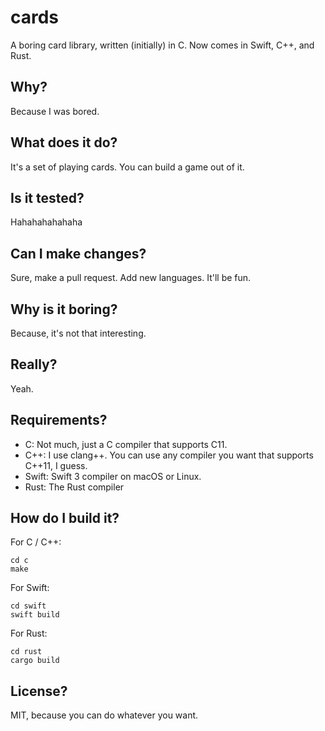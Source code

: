 # cards
A boring card library, written (initially) in C.  Now comes in Swift, C++, and Rust.

## Why?
Because I was bored.

## What does it do?
It's a set of playing cards.  You can build a game out of it.

## Is it tested?
Hahahahahahaha

## Can I make changes?
Sure, make a pull request.  Add new languages.  It'll be fun.

## Why is it boring?
Because, it's not that interesting.

## Really?
Yeah.

## Requirements?
* C: Not much, just a C compiler that supports C11.
* C++: I use clang++.  You can use any compiler you want that supports C++11, I guess.
* Swift: Swift 3 compiler on macOS or Linux.
* Rust: The Rust compiler

## How do I build it?
For C / C++:

    cd c
    make

For Swift:

    cd swift
    swift build

For Rust:

    cd rust
    cargo build

## License?
MIT, because you can do whatever you want.
